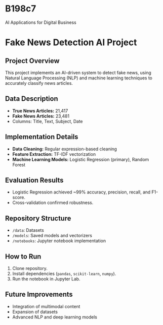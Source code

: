 # B198c7
AI Applications for Digital Business
# Fake News Detection AI Project

## Project Overview
This project implements an AI-driven system to detect fake news, using Natural Language Processing (NLP) and machine learning techniques to accurately classify news articles.

## Data Description
- **True News Articles:** 21,417
- **Fake News Articles:** 23,481
- Columns: Title, Text, Subject, Date

## Implementation Details
- **Data Cleaning:** Regular expression-based cleaning
- **Feature Extraction:** TF-IDF vectorization
- **Machine Learning Models:** Logistic Regression (primary), Random Forest

## Evaluation Results
- Logistic Regression achieved ~99% accuracy, precision, recall, and F1-score.
- Cross-validation confirmed robustness.

## Repository Structure
- `/data`: Datasets
- `/models`: Saved models and vectorizers
- `/notebooks`: Jupyter notebook implementation

## How to Run
1. Clone repository.
2. Install dependencies (`pandas`, `scikit-learn`, `numpy`).
3. Run the notebook in Jupyter Lab.

## Future Improvements
- Integration of multimodal content
- Expansion of datasets
- Advanced NLP and deep learning models
